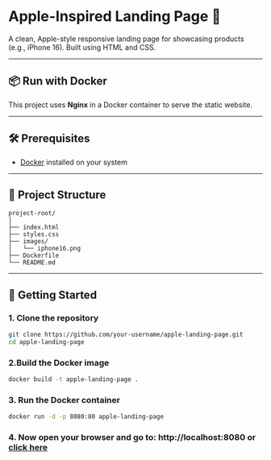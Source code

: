 # Apple-Inspired Landing Page 🚀

A clean, Apple-style responsive landing page for showcasing products (e.g., iPhone 16). Built using HTML and CSS.

---

## 📦 Run with Docker

This project uses **Nginx** in a Docker container to serve the static website.

---

## 🛠️ Prerequisites

- [Docker](https://www.docker.com/) installed on your system

---

## 📁 Project Structure

```
project-root/
│
├── index.html
├── styles.css
├── images/
│   └── iphone16.png
├── Dockerfile
└── README.md
```
---

## 🚀 Getting Started

### 1. Clone the repository
```bash
git clone https://github.com/your-username/apple-landing-page.git
cd apple-landing-page
```
### 2.Build the Docker image
```bash
docker build -t apple-landing-page .
```

### 3. Run the Docker container
```bash
docker run -d -p 8080:80 apple-landing-page
```

### 4. Now open your browser and go to: http://localhost:8080 or [click here](http://localhost:8080)
